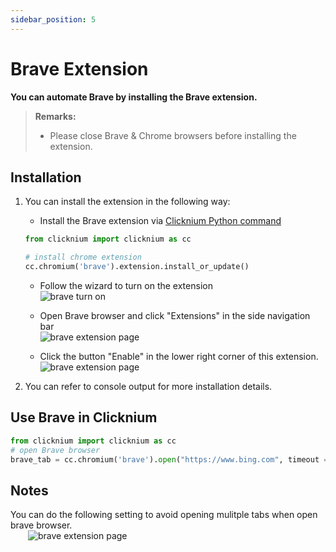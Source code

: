 ```yaml
---
sidebar_position: 5
---
```

# Brave Extension

**You can automate Brave by installing the Brave extension.**

> **Remarks:**
>
>- Please close Brave & Chrome browsers before installing the extension.

## Installation

1. You can install the extension in the following way:  
    - Install the Brave extension via [Clicknium Python command](./../../references/python/webdriver/webextension/webextension.md)  

    ```python
    from clicknium import clicknium as cc

    # install chrome extension
    cc.chromium('brave').extension.install_or_update()
    ```
    - Follow the wizard to turn on the extension  
    ![brave turn on](../../img/brave_turnon.png)

    - Open Brave browser and click "Extensions" in the side navigation bar  
    ![brave extension page](../../img/brave_extension_off.png)   
    - Click the button "Enable" in the lower right corner of this extension.  
    ![brave extension page](../../img/brave_extension.png)

2. You can refer to console output for more installation details.


## Use Brave in Clicknium 
```python
from clicknium import clicknium as cc
# open Brave browser
brave_tab = cc.chromium('brave').open("https://www.bing.com", timeout = 10)
```

## Notes
You can do the following setting to avoid opening mulitple tabs when open brave browser.  
&emsp;&emsp;![brave extension page](../../img/brave_getstarted.png)


